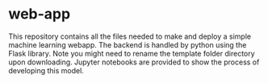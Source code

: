 # web-app
This repository contains all the files needed to make and deploy a simple machine learning webapp.
The backend is handled by python using the Flask library. 
Note you might need to rename the template folder directory upon downloading.
Jupyter notebooks are provided to show the process of developing this model.

